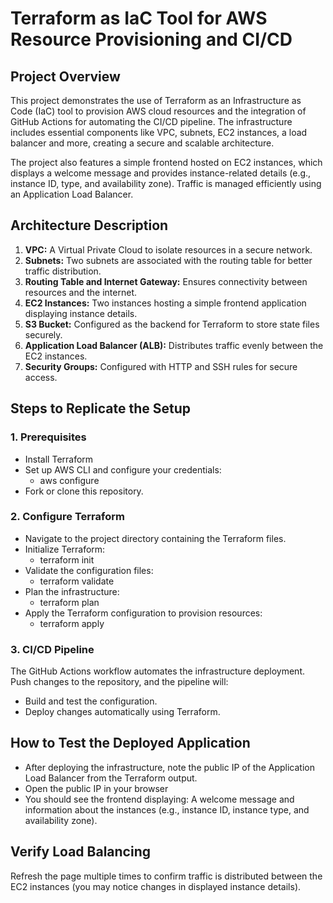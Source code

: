 # Terraform as IaC Tool for AWS Resource Provisioning and CI/CD

## Project Overview
This project demonstrates the use of Terraform as an Infrastructure as Code (IaC) tool to provision AWS cloud resources and the integration of GitHub Actions for automating the CI/CD pipeline. The infrastructure includes essential components like VPC, subnets, EC2 instances, a load balancer and more, creating a secure and scalable architecture.

The project also features a simple frontend hosted on EC2 instances, which displays a welcome message and provides instance-related details (e.g., instance ID, type, and availability zone). Traffic is managed efficiently using an Application Load Balancer.


## Architecture Description

1. **VPC:** A Virtual Private Cloud to isolate resources in a secure network.
2. **Subnets:** Two subnets are associated with the routing table for better traffic distribution.
3. **Routing Table and Internet Gateway:** Ensures connectivity between resources and the internet.
4. **EC2 Instances:** Two instances hosting a simple frontend application displaying instance details.
5. **S3 Bucket:** Configured as the backend for Terraform to store state files securely.
6. **Application Load Balancer (ALB):** Distributes traffic evenly between the EC2 instances.
7. **Security Groups:** Configured with HTTP and SSH rules for secure access.


## Steps to Replicate the Setup

### 1. Prerequisites

* Install Terraform
* Set up AWS CLI and configure your credentials:
  - aws configure
* Fork or clone this repository.

### 2. Configure Terraform

* Navigate to the project directory containing the Terraform files.
* Initialize Terraform:
  - terraform init
* Validate the configuration files:
  - terraform validate
* Plan the infrastructure:
  - terraform plan
* Apply the Terraform configuration to provision resources:
  - terraform apply

### 3. CI/CD Pipeline

The GitHub Actions workflow automates the infrastructure deployment. Push changes to the repository, and the pipeline will:
* Build and test the configuration.
* Deploy changes automatically using Terraform.
    

## How to Test the Deployed Application

* After deploying the infrastructure, note the public IP of the Application Load Balancer from the Terraform output.
* Open the public IP in your browser
* You should see the frontend displaying: A welcome message and information about the instances (e.g., instance ID, instance type, and availability zone).


## Verify Load Balancing

Refresh the page multiple times to confirm traffic is distributed between the EC2 instances (you may notice changes in displayed instance details).
